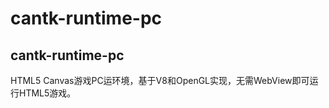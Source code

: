 # cantk-runtime-pc
cantk-runtime-pc
-------------------------------
HTML5 Canvas游戏PC运环境，基于V8和OpenGL实现，无需WebView即可运行HTML5游戏。
